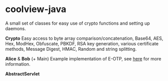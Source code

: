 coolview-java
=============

A small set of classes for easy use of crypto functions and setting up daemons.


**Crypto**
Easy access to byte array comparison/concatenation, Base64, AES, Hex, ModHex, Obfuscate, PBKDF, RSA key generation, various certificate methods, Message Digest, HMAC, Random and string splitting.

**Alice** & **Bob** (+ Main)
Example implementation of E-OTP, see [here](https://defuse.ca/eotp.htm) for more information.

**AbstractServlet**
